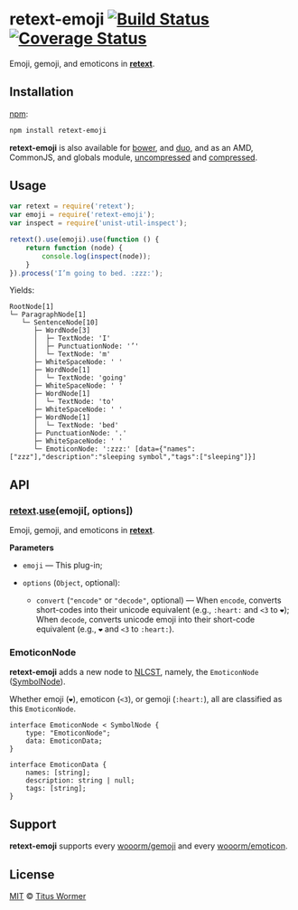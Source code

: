# retext-emoji [![Build Status](https://img.shields.io/travis/wooorm/retext-emoji.svg)](https://travis-ci.org/wooorm/retext-emoji) [![Coverage Status](https://img.shields.io/codecov/c/github/wooorm/retext-emoji.svg)](https://codecov.io/github/wooorm/retext-emoji)

Emoji, gemoji, and emoticons in [**retext**](https://github.com/wooorm/retext).

## Installation

[npm](https://docs.npmjs.com/cli/install):

```bash
npm install retext-emoji
```

**retext-emoji** is also available for [bower](http://bower.io/#install-packages),
and [duo](http://duojs.org/#getting-started), and as an AMD, CommonJS, and
globals module, [uncompressed](retext-emoji.js) and [compressed](retext-emoji.min.js).

## Usage

```js
var retext = require('retext');
var emoji = require('retext-emoji');
var inspect = require('unist-util-inspect');

retext().use(emoji).use(function () {
    return function (node) {
        console.log(inspect(node));
    }
}).process('I’m going to bed. :zzz:');
```

Yields:

```text
RootNode[1]
└─ ParagraphNode[1]
   └─ SentenceNode[10]
      ├─ WordNode[3]
      │  ├─ TextNode: 'I'
      │  ├─ PunctuationNode: '’'
      │  └─ TextNode: 'm'
      ├─ WhiteSpaceNode: ' '
      ├─ WordNode[1]
      │  └─ TextNode: 'going'
      ├─ WhiteSpaceNode: ' '
      ├─ WordNode[1]
      │  └─ TextNode: 'to'
      ├─ WhiteSpaceNode: ' '
      ├─ WordNode[1]
      │  └─ TextNode: 'bed'
      ├─ PunctuationNode: '.'
      ├─ WhiteSpaceNode: ' '
      └─ EmoticonNode: ':zzz:' [data={"names":["zzz"],"description":"sleeping symbol","tags":["sleeping"]}]
```

## API

### [retext](https://github.com/wooorm/retext/tree/feature/stable#api).[use](https://github.com/wooorm/retext/tree/feature/stable#retextuseplugin-options)(emoji\[, options\])

Emoji, gemoji, and emoticons in [**retext**](https://github.com/wooorm/retext).

**Parameters**

*   `emoji` — This plug-in;

*   `options` (`Object`, optional):

    *   `convert` (`"encode"` or `"decode"`, optional)
        — When `encode`, converts short-codes into their unicode equivalent
        (e.g., `:heart:` and `<3` to `❤️`); When `decode`, converts unicode
        emoji into their short-code equivalent (e.g., `❤️` and `<3` to
        `:heart:`).

### EmoticonNode

**retext-emoji** adds a new node to [NLCST](https://github.com/wooorm/nlcst),
namely, the `EmoticonNode` ([SymbolNode](https://github.com/wooorm/nlcst#symbolnode)).

Whether emoji (`❤️`), emoticon (`<3`), or gemoji (`:heart:`), all are classified
as this `EmoticonNode`.

```idl
interface EmoticonNode < SymbolNode {
    type: "EmoticonNode";
    data: EmoticonData;
}

interface EmoticonData {
    names: [string];
    description: string | null;
    tags: [string];
}
```

## Support

**retext-emoji** supports every  [wooorm/gemoji](https://github.com/wooorm/gemoji/#supported-gemoji)
and every [wooorm/emoticon](https://github.com/wooorm/emoticon/#supported-emoticon).

## License

[MIT](LICENSE) © [Titus Wormer](http://wooorm.com)
